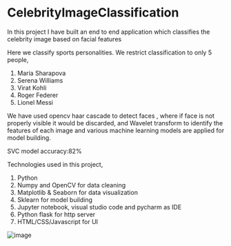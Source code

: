 # CelebrityImageClassification
In this project I have built an end to end application which classifies the celebrity image based on facial features

Here we classify sports personalities. We restrict classification to only 5 people,
1) Maria Sharapova
2) Serena Williams
3) Virat Kohli
4) Roger Federer
5) Lionel Messi

We have used  opencv haar cascade to detect faces , where if face is not properly visible it would be discarded, and Wavelet transform to identify the features of each image and various machine learning models are applied for model building.

SVC model accuracy:82%

Technologies used in this project,
1. Python
2. Numpy and OpenCV for data cleaning
3. Matplotlib & Seaborn for data visualization
4. Sklearn for model building
5. Jupyter notebook, visual studio code and pycharm as IDE
6. Python flask for http server
7. HTML/CSS/Javascript for UI

![image](https://user-images.githubusercontent.com/26068822/188917881-8599fe51-b07c-42c3-b743-b504165fa4b9.png)



